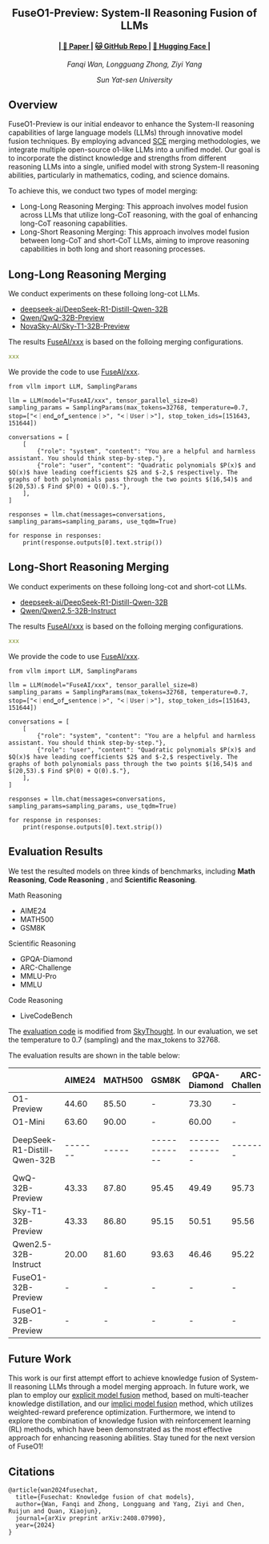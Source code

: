 <p align="center" width="100%">
</p>

<div id="top" align="center">

FuseO1-Preview: System-II Reasoning Fusion of LLMs
-----------------------------

<h4> |<a href="https://arxiv.org/abs/2408.07990"> 📑 Paper </a> |
<a href="https://github.com/fanqiwan/FuseAI"> 🐱 GitHub Repo </a> |
<a href="https://huggingface.co/FuseAI"> 🤗 Hugging Face </a> |
</h4>

<!-- **Authors:** -->

_Fanqi Wan, Longguang Zhong, Ziyi Yang_


<!-- **Affiliations:** -->

_Sun Yat-sen University_

</div>


## Overview

FuseO1-Preview is our initial endeavor to enhance the System-II reasoning capabilities of large language models (LLMs) through innovative model fusion techniques. 
By employing advanced [SCE](https://arxiv.org/abs/2408.07990) merging methodologies, we integrate multiple open-source o1-like LLMs into a unified model. 
Our goal is to incorporate the distinct knowledge and strengths from different reasoning LLMs into a single, unified model with strong System-II reasoning abilities, particularly in mathematics, coding, and science domains.

To achieve this, we conduct two types of model merging:

- Long-Long Reasoning Merging: This approach involves model fusion across LLMs that utilize long-CoT reasoning, with the goal of enhancing long-CoT reasoning capabilities.
- Long-Short Reasoning Merging: This approach involves model fusion between long-CoT and short-CoT LLMs, aiming to improve reasoning capabilities in both long and short reasoning processes.

## Long-Long Reasoning Merging

We conduct experiments on these folloing long-cot LLMs.

- [deepseek-ai/DeepSeek-R1-Distill-Qwen-32B](https://huggingface.co/deepseek-ai/DeepSeek-R1-Distill-Qwen-32B)
- [Qwen/QwQ-32B-Preview](https://huggingface.co/Qwen/QwQ-32B-Preview)
- [NovaSky-AI/Sky-T1-32B-Preview](https://huggingface.co/NovaSky-AI/Sky-T1-32B-Preview)

The results [FuseAI/xxx]() is based on the folloing merging configurations.

```yaml
xxx
```

We provide the code to use [FuseAI/xxx]().

```python3
from vllm import LLM, SamplingParams

llm = LLM(model="FuseAI/xxx", tensor_parallel_size=8)
sampling_params = SamplingParams(max_tokens=32768, temperature=0.7, stop=["<｜end▁of▁sentence｜>", "<｜User｜>"], stop_token_ids=[151643, 151644])

conversations = [
    [
        {"role": "system", "content": "You are a helpful and harmless assistant. You should think step-by-step."},
        {"role": "user", "content": "Quadratic polynomials $P(x)$ and $Q(x)$ have leading coefficients $2$ and $-2,$ respectively. The graphs of both polynomials pass through the two points $(16,54)$ and $(20,53).$ Find $P(0) + Q(0).$."},
    ],
]

responses = llm.chat(messages=conversations, sampling_params=sampling_params, use_tqdm=True)

for response in responses:
    print(response.outputs[0].text.strip())
```

## Long-Short Reasoning Merging

We conduct experiments on these folloing long-cot and short-cot LLMs.

- [deepseek-ai/DeepSeek-R1-Distill-Qwen-32B](https://huggingface.co/deepseek-ai/DeepSeek-R1-Distill-Qwen-32B)
- [Qwen/Qwen2.5-32B-Instruct](https://huggingface.co/Qwen/Qwen2.5-32B-Instruct)

The results [FuseAI/xxx]() is based on the folloing merging configurations.

```yaml
xxx
```

We provide the code to use [FuseAI/xxx]().

```python3
from vllm import LLM, SamplingParams

llm = LLM(model="FuseAI/xxx", tensor_parallel_size=8)
sampling_params = SamplingParams(max_tokens=32768, temperature=0.7, stop=["<｜end▁of▁sentence｜>", "<｜User｜>"], stop_token_ids=[151643, 151644])

conversations = [
    [
        {"role": "system", "content": "You are a helpful and harmless assistant. You should think step-by-step."},
        {"role": "user", "content": "Quadratic polynomials $P(x)$ and $Q(x)$ have leading coefficients $2$ and $-2,$ respectively. The graphs of both polynomials pass through the two points $(16,54)$ and $(20,53).$ Find $P(0) + Q(0).$."},
    ],
]

responses = llm.chat(messages=conversations, sampling_params=sampling_params, use_tqdm=True)

for response in responses:
    print(response.outputs[0].text.strip())
```

## Evaluation Results

We test the resulted models on three kinds of benchmarks, including **Math Reasoning**, **Code Reasoning** , and **Scientific Reasoning**.

Math Reasoning
  - AIME24
  - MATH500
  - GSM8K

Scientific Reasoning
  - GPQA-Diamond
  - ARC-Challenge
  - MMLU-Pro
  - MMLU
  

Code Reasoning
  - LiveCodeBench

The [evaluation code](https://github.com/fanqiwan/FuseAI/tree/main/FuseO1-Preview/evaluation) is modified from [SkyThought](https://github.com/NovaSky-AI/SkyThought). In our evaluation, we set the temperature to 0.7 (sampling) and the max_tokens to 32768.

The evaluation results are shown in the table below:

|  | AIME24 | MATH500 | GSM8K | GPQA-Diamond | ARC-Challenge | MMLU-Pro | MMLU | LiveCodeBench |
|:-| ------ | ------- | ----- | ------------ | ------------- | -------- | ---- | ------------- |
| O1-Preview | 44.60 | 85.50 | - | 73.30 | - | - | 90.80 | - |
| O1-Mini | 63.60 | 90.00 | - | 60.00 | - | 80.30 | 85.20| 53.80 |
| DeepSeek-R1-Distill-Qwen-32B | ------- | ----- | ------------ | ------------- | -------- | ---- | ------------- |
| QwQ-32B-Preview |43.33 | 87.80 | 95.45 | 49.49 | 95.73 | 63.49 | 85.19 | 51.86 |
| Sky-T1-32B-Preview | 43.33 | 86.80 | 95.15 | 50.51 | 95.56 | 65.80 | 82.71 | 51.66 |
| Qwen2.5-32B-Instruct | 20.00 | 81.60 | 93.63 | 46.46 | 95.22 | 56.27 | 79.63 | 48.53 |
| FuseO1-32B-Preview | - | - | - | - | - | - | - | - |
| FuseO1-32B-Preview | - | - | - | - | - | - | - | - |

## Future Work

This work is our first attempt effort to achieve knowledge fusion of System-II reasoning LLMs through a model merging approach. In future work, we plan to employ our [explicit model fusion](https://arxiv.org/abs/2401.10491) method, based on multi-teacher knowledge distillation, and our [implici model fusion](https://arxiv.org/abs/2412.03187) method, which utilizes weighted-reward preference optimization.
Furthermore, we intend to explore the combination of knowledge fusion with reinforcement learning (RL) methods, which have been demonstrated as the most effective approach for enhancing reasoning abilities. Stay tuned for the next version of FuseO1!

## Citations

```
@article{wan2024fusechat,
  title={Fusechat: Knowledge fusion of chat models},
  author={Wan, Fanqi and Zhong, Longguang and Yang, Ziyi and Chen, Ruijun and Quan, Xiaojun},
  journal={arXiv preprint arXiv:2408.07990},
  year={2024}
}
```
